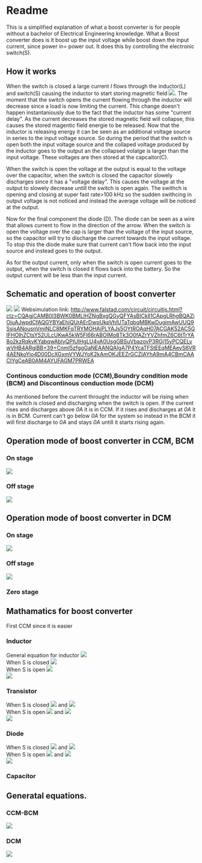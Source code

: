 # Readme
This is a simplified explanation of what a boost converter is for people without a bachelor of Electrical Engineering knowledge. What a Boost converter does is it boost up the input voltage while boost down the input current, since power in= power out. It does this by controlling the electronic switch(S). 

## How it works
When the switch is closed a large current _I_ flows through the inductor(L) and switch(S) causing the inductor to start storing magnetic field                         <img src="https://render.githubusercontent.com/render/math?math=\frac{1}{2}LI^{2}">. The moment that the switch opens the current flowing through the inductor will decrease since a load is now limiting the current. This change doesn't happen instantaniously due to the fact that the inductor has some "current delay". As the current decreases the stored magnetic field will collapse, this causes the stored magentic field energie to be released. Now that the inductor is releasing energy it can be seen as an additional voltage source in series to the input voltage source. So during the period that the switch is open both the input voltage source and the collaped voltage produced by the inductor goes to the output an the collapsed volatge is larger than the input voltage. These voltages are then stored at the capcaitor(C).  

When the switch is open the voltage at the output is equal to the voltage over the capacitor, when the switch is closed the capacitor slowely discharges since it has a "voltage delay". This causes the voltage at the output to slowely decrease untill the switch is open again. The swithch is opening and closing at super fast rate>100 kHz so the sudden swithcing in output voltage is not noticed and instead the average voltage will be noticed at the output.

Now for the final component the diode (D). The diode can be seen as a wire that allows current to flow in the direction of the arrow. When the switch is open the voltage over the cap is larger than the voltage of the input source, so the capacitor will try to discharge the current towards the input voltage. To stop this the diode make sure that current can't flow back into the input source and instead goes to the output.

As for the output current, only when the switch is open current goes to the output, when the switch is closed it flows back into the battery. So the output current will be less than the input current.

## Schematic and operation of boost converter
![](Images/Boost_converter_schematics.jpg)
![](Images/Boost_converter.gif)
Websimulation link:
http://www.falstad.com/circuit/circuitjs.html?ctz=CQAgjCAMB0l3BWK0BMLIHZNgBxgQGyQFYAsBICkll1CApgLRhgBQAZiOjuAJwpdCfAQGYBYaEhiQUrAErDwpUkpVhlUTaTqbqMBKwDugimAwUUQ9SsisANousnVmiNLC8MKFqTRYMOHAiPLYAJs5OYtROAqH07ACGAK52AC5GIFHOlhZCtsY52ULcUKwA5kW5Fl66rABOIMo8Tk3O0fAZrYVZhfmZ6C6tTrYA8o2kzRqkvKYabqwAblyQPIUlHgLU4vA0UsgGBSuVbazovP3RGj15yPCQELywVHB4ARgiBB+39+CnmI5zfggGaNEAANQAlgA7P4YcaTFStEEqMEAeyS6VR4AENkoYio4D00DcXGxmVYWJYoK2kAmOKJEEZrGCZIAYhA9mA4CBmCAACIYgCeAB0AM4AYUFAGM7PRWEA
### Continous conduction mode (CCM),Boundry condition mode (BCM) and Discontinous conduction mode (DCM)
As mentioned before the current throught the inductor will be rising when the switch is closed and discharging when the switch is open. If the current rises and discharges above _0A_ it is in CCM. If it rises and discharges at _0A_ it is in BCM. Current can't go below _0A_ for the system so instead in the BCM it will first discharge to _0A_ and stays _0A_ untill it starts rising again. 

## Operation mode of boost converter in CCM, BCM
### On stage
![](Images/Boost_converter_ON_mode.jpg)
### Off stage
![](Images/Boost_converter_OFF_mode.jpg)

## Operation mode of boost converter in DCM
### On stage
![](Images/Boost_converter_ON_mode.jpg)
### Off stage
![](Images/Boost_converter_OFF_mode.jpg)
### Zero stage

## Mathamatics for boost converter
First CCM since it is easier
### Inductor
General equation for inductor <img src="https://render.githubusercontent.com/render/math?math=I_L=\frac{1}{L}\int_{t_2}^{t_1} V_L \,dt"> <br />
When S is closed  <img src="https://render.githubusercontent.com/render/math?math=V_L=V_{in}"> <br />
When S is open  <img src="https://render.githubusercontent.com/render/math?math=V_L=V_{in}-V_{out}"> <br />
![](Images/CCM_Inductor_Plots.svg)

### Transistor
When S is closed <img src="https://render.githubusercontent.com/render/math?math=V_S=0"> and <img src="https://render.githubusercontent.com/render/math?math=I_S=I_L"> <br />
When S is open <img src="https://render.githubusercontent.com/render/math?math=V_S=V_{out}"> and <img src="https://render.githubusercontent.com/render/math?math=I_S=0"> <br />
![](Images/CCM_Transistor_Plots.svg)

### Diode
When S is closed <img src="https://render.githubusercontent.com/render/math?math=V_D=-V_{out}"> and <img src="https://render.githubusercontent.com/render/math?math=I_D=0"> <br />
When S is open <img src="https://render.githubusercontent.com/render/math?math=V_S=V_{forward\_drop}"> and <img src="https://render.githubusercontent.com/render/math?math=I_S=I_L"> <br />
![](Images/CCM_Diode_Plots.svg)

### Capacitor

## Generatal equations. 

### CCM-BCM
![](Images/CCM-BCM-Equations.jpg)
### DCM
![](Images/DCM-Equations.jpg)
